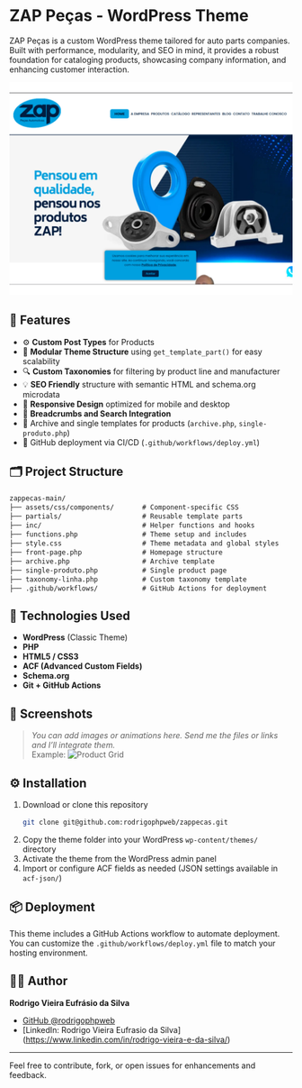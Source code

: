 # ZAP Peças - WordPress Theme

ZAP Peças is a custom WordPress theme tailored for auto parts companies. Built with performance, modularity, and SEO in mind, it provides a robust foundation for cataloging products, showcasing company information, and enhancing customer interaction.

![Screenshot](screenshot.png)

## 🚀 Features

- ⚙️ **Custom Post Types** for Products
- 🧩 **Modular Theme Structure** using `get_template_part()` for easy scalability
- 🔍 **Custom Taxonomies** for filtering by product line and manufacturer
- 💡 **SEO Friendly** structure with semantic HTML and schema.org microdata
- 📱 **Responsive Design** optimized for mobile and desktop
- 🧭 **Breadcrumbs and Search Integration**
- 📂 Archive and single templates for products (`archive.php`, `single-produto.php`)
- 🔄 GitHub deployment via CI/CD (`.github/workflows/deploy.yml`)

## 🗂️ Project Structure

```
zappecas-main/
├── assets/css/components/       # Component-specific CSS
├── partials/                    # Reusable template parts
├── inc/                         # Helper functions and hooks
├── functions.php                # Theme setup and includes
├── style.css                    # Theme metadata and global styles
├── front-page.php               # Homepage structure
├── archive.php                  # Archive template
├── single-produto.php           # Single product page
├── taxonomy-linha.php           # Custom taxonomy template
├── .github/workflows/           # GitHub Actions for deployment
```

## 🧰 Technologies Used

- **WordPress** (Classic Theme)
- **PHP**
- **HTML5 / CSS3**
- **ACF (Advanced Custom Fields)**
- **Schema.org**
- **Git + GitHub Actions**

## 📸 Screenshots

> _You can add images or animations here. Send me the files or links and I’ll integrate them._  
> Example:
> ![Product Grid](assets/images/product-grid-demo.png)

## ⚙️ Installation

1. Download or clone this repository
   ```bash
   git clone git@github.com:rodrigophpweb/zappecas.git
   ```
2. Copy the theme folder into your WordPress `wp-content/themes/` directory
3. Activate the theme from the WordPress admin panel
4. Import or configure ACF fields as needed (JSON settings available in `acf-json/`)

## 📦 Deployment

This theme includes a GitHub Actions workflow to automate deployment. You can customize the `.github/workflows/deploy.yml` file to match your hosting environment.

## 👨‍💻 Author

**Rodrigo Vieira Eufrásio da Silva**  
- [GitHub @rodrigophpweb](https://github.com/rodrigophpweb)
- [LinkedIn: Rodrigo Vieira Eufrasio da Silva] (https://www.linkedin.com/in/rodrigo-vieira-e-da-silva/)

---

Feel free to contribute, fork, or open issues for enhancements and feedback.
